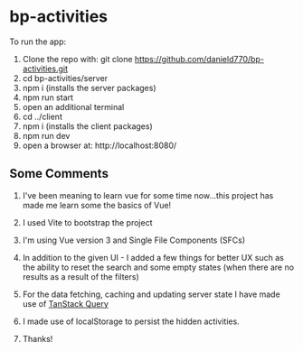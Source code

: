 # bp-activities
To run the app:

1) Clone the repo with: git clone https://github.com/danield770/bp-activities.git
2) cd bp-activities/server
3) npm i (installs the server packages)
4) npm run start
5) open an additional terminal
6) cd ../client
7) npm i (installs the client packages)
8) npm run dev
9) open a browser at: http://localhost:8080/

## Some Comments
1) I've been meaning to learn vue for some time now...this project has made me learn some the basics of Vue!
2) I used Vite to bootstrap the project
3) I'm using Vue version 3 and Single File Components (SFCs)
4) In addition to the given UI - I added a few things for better UX such as the ability to reset the search and some empty states (when there are no results as a result of the filters)
5) For the data fetching, caching and updating server state I have made use of [TanStack Query](https://tanstack.com/query/latest/docs/vue/overview)
6) I made use of localStorage to persist the hidden activities.

7) Thanks!
